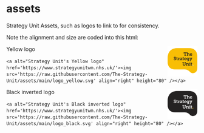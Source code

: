 
# assets

Strategy Unit Assets, such as logos to link to for consistency.

Note the alignment and size are coded into this html:

Yellow logo
<a alt="Strategy Unit's Yellow logo" href='https://www.strategyunitwm.nhs.uk/'><img src='https://raw.githubusercontent.com/The-Strategy-Unit/assets/main/logo_yellow.svg' align="right" height="80" /></a>

`<a alt="Strategy Unit's Yellow logo" href='https://www.strategyunitwm.nhs.uk/'><img src='https://raw.githubusercontent.com/The-Strategy-Unit/assets/main/logo_yellow.svg' align="right" height="80" /></a>`

Black inverted logo
<a alt="Strategy Unit's Black inverted logo" href='https://www.strategyunitwm.nhs.uk/'><img src='https://raw.githubusercontent.com/The-Strategy-Unit/assets/main/logo_black.svg' align="right" height="80" /></a>

`<a alt="Strategy Unit's Black inverted logo" href='https://www.strategyunitwm.nhs.uk/'><img src='https://raw.githubusercontent.com/The-Strategy-Unit/assets/main/logo_black.svg' align="right" height="80" /></a>`
